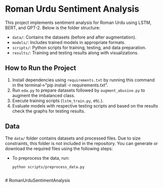 # Roman Urdu Sentiment Analysis
This project implements sentiment analysis for Roman Urdu using LSTM, BERT, and GPT-2. Below is the folder structure:

- `data/`: Contains the datasets (before and after augmentation).
- `models/`: Includes trained models in appropriate formats.
- `scripts/`: Python scripts for training, testing, and data preparation.
- `results/`: Training and testing results along with visualizations.

## How to Run the Project
1. Install dependencies using `requirements.txt` by running this command in the terminal->"pip install -r requirements.txt".
2. Run `eda.py` to prepare datasets followed by `augment_abusive.py` to augment the imbalanced class.
3. Execute training scripts (`lstm_train.py`, etc.).
4. Evaluate models with respective testing scripts and based on the results check the graphs for testing results.

## Data
The `data/` folder contains datasets and processed files. Due to size constraints, this folder is not included in the repository. You can generate or download the required files using the following steps:

- To preprocess the data, run:
  ```bash
  python scripts/preprocess_data.py



#   R o m a n U r d u S e n t i m e n t A n a l y s i s 
 
 
